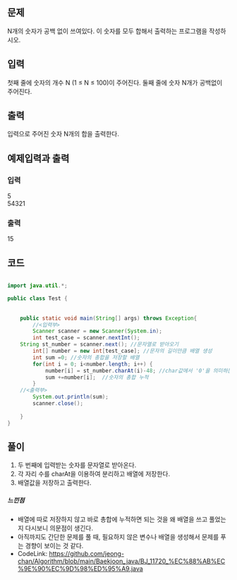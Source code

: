 ## 문제<br>
N개의 숫자가 공백 없이 쓰여있다. 이 숫자를 모두 합해서 출력하는 프로그램을 작성하시오.<br>

## 입력<br>
첫째 줄에 숫자의 개수 N (1 ≤ N ≤ 100)이 주어진다. 둘째 줄에 숫자 N개가 공백없이 주어진다.<br>

## 출력<br>
입력으로 주어진 숫자 N개의 합을 출력한다.<br>

## 예제입력과 출력<br>
### 입력<br>
5<br>
54321<br>
### 출력<br>
15<br>
## 코드
```java

import java.util.*;

public class Test {
	
	
	public static void main(String[] args) throws Exception{
		//<입력부>
		Scanner scanner = new Scanner(System.in);
		int test_case = scanner.nextInt();
    String st_number = scanner.next(); //문자열로 받아오기
		int[] number = new int[test_case]; //문자의 길이만큼 배열 생성
		int sum =0; //숫자의 총합을 저장할 배열
		for(int i = 0; i<number.length; i++) {
			number[i] = st_number.charAt(i)-48; //char값에서 '0'을 의미하는 48을 빼고
			sum +=number[i];  //숫자의 총합 누적
		}
    //<출력부>
		System.out.println(sum);
		scanner.close();
		
	}
}
  ```
  ## 풀이<br>
  1. 두 번째에 입력받는 숫자를 문자열로 받아온다.
  2. 각 자리 수를 charAt을 이용하여 분리하고 배열에 저장한다.
  3. 배열값을 저장하고 출력한다.
  
  ##### 느낀점<br>
  - 배열에 따로 저장하지 않고 바로 총합에 누적하면 되는 것을 왜 배열을 쓰고 풀었는지 다시보니 의문점이 생긴다.
  - 아직까지도 간단한 문제를 풀 때, 필요하지 않은 변수나 배열을 생성해서 문제를 푸는 경향이 보이는 것 같다.
  - CodeLink: <https://github.com/jeong-chan/Algorithm/blob/main/Baekjoon_java/BJ_11720_%EC%88%AB%EC%9E%90%EC%9D%98%ED%95%A9.java>
